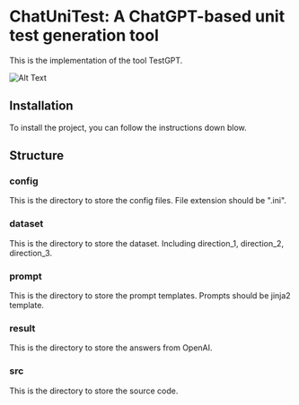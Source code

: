# ChatUniTest: A ChatGPT-based unit test generation tool

This is the implementation of the tool TestGPT.

![Alt Text](demo.gif)

## Installation

To install the project, you can follow the instructions down blow.

## Structure

### config

This is the directory to store the config files. File extension should be ".ini".

### dataset

This is the directory to store the dataset. Including direction_1, direction_2, direction_3.

### prompt

This is the directory to store the prompt templates. Prompts should be jinja2 template.

### result

This is the directory to store the answers from OpenAI.

### src

This is the directory to store the source code.
